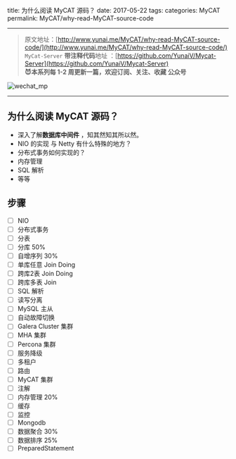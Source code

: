 title: 为什么阅读 MyCAT 源码？
date: 2017-05-22
tags:
categories: MyCAT
permalink: MyCAT/why-read-MyCAT-source-code

---

>  原文地址：[http://www.yunai.me/MyCAT/why-read-MyCAT-source-code/](http://www.yunai.me/MyCAT/why-read-MyCAT-source-code/)  
> `MyCat-Server` **带注释代码**地址 ：[https://github.com/YunaiV/Mycat-Server](https://github.com/YunaiV/Mycat-Server)  
> **😈本系列每 1-2 周更新一篇，欢迎订阅、关注、收藏 公众号**  

![wechat_mp](http://www.yunai.me/images/common/wechat_mp.jpeg)

-------

## 为什么阅读 MyCAT 源码？

* 深入了解**数据库中间件** ，知其然知其所以然。
* NIO 的实现 与 Netty 有什么特殊的地方？
* 分布式事务如何实现的？
* 内存管理
* SQL 解析
* 等等

## 步骤

* [ ] NIO
* [ ] 分布式事务
* [ ] 分表
* [ ] 分库 50%
* [ ] 自增序列 30%
* [ ] 单库任意 Join Doing
* [ ] 跨库2表 Join Doing
* [ ] 跨库多表 Join
* [ ] SQL 解析
* [ ] 读写分离
* [ ] MySQL 主从
* [ ] 自动故障切换
* [ ] Galera Cluster 集群
* [ ] MHA 集群
* [ ] Percona 集群
* [ ] 服务降级
* [ ] 多租户
* [ ] 路由
* [ ] MyCAT 集群
* [ ] 注解
* [ ] 内存管理 20%
* [ ] 缓存
* [ ] 监控
* [ ] Mongodb
* [ ] 数据聚合 30% 
* [ ] 数据排序 25%
* [ ] PreparedStatement